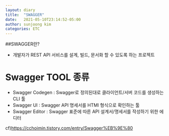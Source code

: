 ```yaml
---
layout: diary
title:  "SWAGGER"
date:   2021-05-10T23:14:52-05:00
author: sunjoong kim
categories: ETC
---
```


##SWAGGER란?

- 개발자가 REST API 서비스를 설계, 빌드, 문서화 할 수 있도록 하는 프로젝트

# Swagger TOOL 종류
- Swagger Codegen : Swagger로 정의된대로 클라이언트/서버 코드를 생성하는 CLI 툴
- Swagger UI : Swagger API 명세서를 HTMl 형식으로 확인하는 툴
- Swagger Editor : Swagger 표준에 따른 API 설계서/명세서를 작성하기 위한 에디터


cf)https://cchoimin.tistory.com/entry/Swagger%EB%9E%80